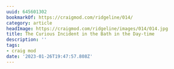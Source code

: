```yaml
---
uuid: 645601302
bookmarkOf: https://craigmod.com/ridgeline/014/
category: article
headImage: https://craigmod.com/ridgeline/images/014/014.jpg
title: The Curious Incident in the Bath in the Day-time
description: ''
tags:
- craig mod
date: '2023-01-26T19:47:57.808Z'
---
```



